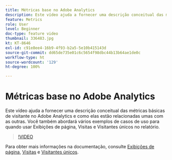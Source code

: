 ```yaml
---
title: Métricas base no Adobe Analytics
description: Este vídeo ajuda a fornecer uma descrição conceitual das métricas básicas de visitante no Adobe Analytics e como elas estão relacionadas umas com as outras. Você também abordará vários exemplos de casos de uso para quando usar Exibições de página, Visitas e Visitantes únicos no relatório.
feature: Metrics
role: User
level: Beginner
doc-type: feature video
thumbnail: 336483.jpg
kt: KT-8646
exl-id: c91e8ee4-16b9-4f93-b2a5-5e10b415143d
source-git-commit: dd65de735e01c6c5654f98dbc44b13b64ae1de0c
workflow-type: ht
source-wordcount: '129'
ht-degree: 100%

---
```


# Métricas base no Adobe Analytics

Este vídeo ajuda a fornecer uma descrição conceitual das métricas básicas de visitante no Adobe Analytics e como elas estão relacionadas umas com as outras. Você também abordará vários exemplos de casos de uso para quando usar Exibições de página, Visitas e Visitantes únicos no relatório.

>[!VIDEO](https://video.tv.adobe.com/v/336483/?quality=12&learn=on)

Para obter mais informações na documentação, consulte [Exibições de página](https://experienceleague.adobe.com/docs/analytics/components/metrics/page-views.html?lang=pt-BR), [Visitas](https://experienceleague.adobe.com/docs/analytics/components/metrics/visits.html?lang=pt-BR) e [Visitantes únicos](https://experienceleague.adobe.com/docs/analytics/components/metrics/unique-visitors.html?lang=pt-BR).
